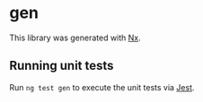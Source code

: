 # gen

This library was generated with [Nx](https://nx.dev).

## Running unit tests

Run `ng test gen` to execute the unit tests via [Jest](https://jestjs.io).
